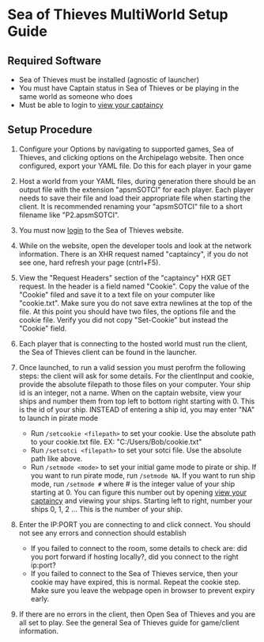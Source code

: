 # Sea of Thieves MultiWorld Setup Guide

## Required Software

- Sea of Thieves must be installed (agnostic of launcher)
- You must have Captain status in Sea of Thieves or be playing in the same world as someone who does
- Must be able to login to [view your captaincy](https://www.seaofthieves.com/profile/captaincy)

## Setup Procedure

1. Configure your Options by navigating to supported games, Sea of Thieves, and clicking options on the Archipelago website. Then once configured, export your YAML file. Do this for each player in your game

2. Host a world from your YAML files, during generation there should be an output file with the extension "apsmSOTCI" for each player. Each player needs to save their file and load their appropriate file when starting the client. It is recommended renaming your "apsmSOTCI" file to a short filename like "P2.apsmSOTCI".

3. You must now [login](https://www.seaofthieves.com/profile/captaincy/) to the Sea of Thieves website.

4. While on the website, open the developer tools and look at the network information. There is an XHR request named "captaincy", if you do not see one, hard refresh your page (cntrl+F5).

5. View the "Request Headers" section of the "captaincy" HXR GET request. In the header is a field named "Cookie". Copy the value of the "Cookie" filed and save it to a text file on your computer like "cookie.txt". Make sure you do not save extra newlines at the top of the file. At this point you should have two files, the options file and the cookie file. Verify you did not copy "Set-Cookie" but instead the "Cookie" field.

6. Each player that is connecting to the hosted world must run the client, the Sea of Thieves client can be found in the launcher.

7. Once launched, to run a valid session you must perofrm the following steps: the client will ask for some details. For the clientInput and cookie, provide the absolute filepath to those files on your computer. Your ship id is an integer, not a name. When on the captain website, view your ships and number them from top left to bottom right starting with 0. This is the id of your ship. INSTEAD of entering a ship id, you may enter "NA" to launch in pirate mode
   - Run `/setcookie <filepath>` to set your cookie. Use the absolute path to your cookie.txt file. EX: "C:/Users/Bob/cookie.txt"
   - Run `/setsotci <filepath>` to set your sotci file. Use the absolute path like above.
   - Run `/setmode <mode>` to set your initial game mode to pirate or ship. If you want to run pirate mode, run `/setmode NA`. If you want to run ship mode, run `/setmode #` where # is the integer value of your ship starting at 0. You can figure this number out by opening [view your captaincy](https://www.seaofthieves.com/profile/captaincy) and viewing your ships. Starting left to right, number your ships 0, 1, 2 ... This is the number of your ship.

8. Enter the IP:PORT you are connecting to and click connect. You should not see any errors and connection should establish
   - If you failed to connect to the room, some details to check are: did you port forward if hosting locally?, did you connect to the right ip:port?
   - If you failed to connect to the Sea of Thieves service, then your cookie may have expired, this is normal. Repeat the cookie step. Make sure you leave the webpage open in browser to prevent expiry early.

9. If there are no errors in the client, then Open Sea of Thieves and you are all set to play. See the general Sea of Thieves guide for game/client information.
